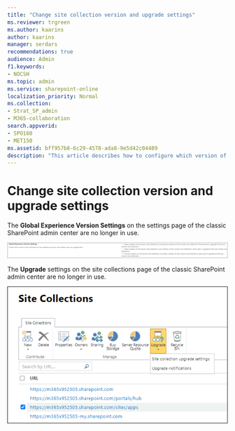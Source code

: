```yaml
---
title: "Change site collection version and upgrade settings"
ms.reviewer: trgreen
ms.author: kaarins
author: kaarins
manager: serdars
recommendations: true
audience: Admin
f1.keywords:
- NOCSH
ms.topic: admin
ms.service: sharepoint-online
localization_priority: Normal
ms.collection:  
- Strat_SP_admin
- M365-collaboration
search.appverid:
- SPO160
- MET150
ms.assetid: bff957b8-6c29-4578-ada8-9e5d42c04489
description: "This article describes how to configure which version of SharePoint is used when creating a site collection and whether or not the site collection can be upgraded to a new version of SharePoint."
---
```


# Change site collection version and upgrade settings

The **Global Experience Version Settings** on the settings page of the classic SharePoint admin center are no longer in use.

![Global experience version settings](media/global-experience-version-settings.png)

The **Upgrade** settings on the site collections page of the classic SharePoint admin center are no longer in use.

![Site collection upgrade settings and upgrade notifications](media/site-collection-upgrade-settings-upgrade-notifications.png)
